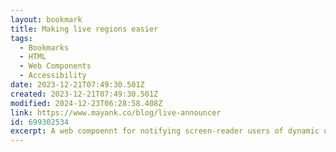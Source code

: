 ```yaml
---
layout: bookmark
title: Making live regions easier
tags:
  - Bookmarks
  - HTML
  - Web Components
  - Accessibility
date: 2023-12-21T07:49:30.501Z
created: 2023-12-21T07:49:30.501Z
modified: 2024-12-23T06:28:58.408Z
link: https://www.mayank.co/blog/live-announcer
id: 699302534
excerpt: A web compoennt for notifying screen-reader users of dynamic updates.
---
```

